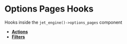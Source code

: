 # Options Pages Hooks

Hooks inside the `jet_engine()->options_pages` component

* **<a href="/01-jet-engine/01-hooks/06-options-pages/actions.md">Actions</a>**
* **<a href="/01-jet-engine/01-hooks/06-options-pages/filters.md">Filters</a>**
